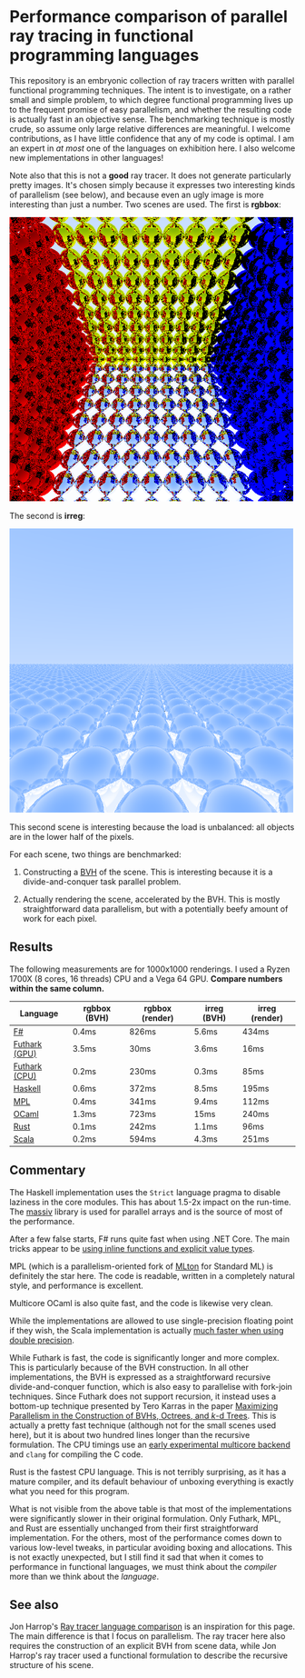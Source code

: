 # Performance comparison of parallel ray tracing in functional programming languages

This repository is an embryonic collection of ray tracers written with
parallel functional programming techniques.  The intent is to
investigate, on a rather small and simple problem, to which degree
functional programming lives up to the frequent promise of easy
parallelism, and whether the resulting code is actually fast in an
objective sense.  The benchmarking technique is mostly crude, so
assume only large relative differences are meaningful.  I welcome
contributions, as I have little confidence that any of my code is
optimal.  I am an expert in *at most* one of the languages on
exhibition here.  I also welcome new implementations in other
languages!

Note also that this is not a **good** ray tracer.  It does not
generate particularly pretty images.  It's chosen simply because it
expresses two interesting kinds of parallelism (see below), and
because even an ugly image is more interesting than just a number.
Two scenes are used.  The first is **rgbbox**:

![rgbbox](rgbbox.png?stopcachingthis)

The second is **irreg**:

![irreg](irreg.png?stopcachingthis)

This second scene is interesting because the load is unbalanced: all
objects are in the lower half of the pixels.

For each scene, two things are benchmarked:

1. Constructing a
   [BVH](https://en.wikipedia.org/wiki/Bounding_volume_hierarchy) of
   the scene.  This is interesting because it is a divide-and-conquer
   task parallel problem.

2. Actually rendering the scene, accelerated by the BVH.  This is
   mostly straightforward data parallelism, but with a potentially
   beefy amount of work for each pixel.

## Results

The following measurements are for 1000x1000 renderings.  I used a
Ryzen 1700X (8 cores, 16 threads) CPU and a Vega 64 GPU.  **Compare
numbers within the same column.**

Language | rgbbox (BVH) | rgbbox (render) | irreg (BVH) | irreg (render)
-------- | ------------ | --------------- | ----------- | --------------
[F#](fsharp/)             | 0.4ms |  826ms |  5.6ms |  434ms
[Futhark (GPU)](futhark/) | 3.5ms |   30ms |  3.6ms |   16ms
[Futhark (CPU)](futhark/) | 0.2ms |  230ms |  0.3ms |   85ms
[Haskell](haskell/)       | 0.6ms |  372ms |  8.5ms |  195ms
[MPL][mpl]                | 0.4ms |  341ms |  9.4ms |  112ms
[OCaml](ocaml/)           | 1.3ms |  723ms |   15ms |  240ms
[Rust](rust/)             | 0.1ms |  242ms |  1.1ms |   96ms
[Scala](scala/)           | 0.2ms |  594ms |  4.3ms |  251ms

[mpl]: https://github.com/MPLLang/mpl/tree/master/examples/src/ray

## Commentary

The Haskell implementation uses the `Strict` language pragma to
disable laziness in the core modules.  This has about 1.5-2x impact on
the run-time.  The
[massiv](https://hackage.haskell.org/package/massiv-0.5.1.0) library
is used for parallel arrays and is the source of most of the
performance.

After a few false starts, F# runs quite fast when using .NET Core.
The main tricks appear to be [using inline functions and explicit
value types](https://github.com/athas/raytracers/pull/12).

MPL (which is a parallelism-oriented fork of
[MLton](http://mlton.org/) for Standard ML) is definitely the star
here.  The code is readable, written in a completely natural style,
and performance is excellent.

Multicore OCaml is also quite fast, and the code is likewise very
clean.

While the implementations are allowed to use single-precision floating
point if they wish, the Scala implementation is actually [much faster
when using double
precision](https://github.com/athas/raytracers/pull/24).

While Futhark is fast, the code is significantly longer and more
complex.  This is particularly because of the BVH construction.  In
all other implementations, the BVH is expressed as a straightforward
recursive divide-and-conquer function, which is also easy to
parallelise with fork-join techniques.  Since Futhark does not support
recursion, it instead uses a bottom-up technique presented by Tero
Karras in the paper [Maximizing Parallelism in the Construction of
BVHs, Octrees, and *k*-d
Trees](https://research.nvidia.com/sites/default/files/publications/karras2012hpg_paper.pdf).
This is actually a pretty fast technique (although not for the small
scenes used here), but it is about two hundred lines longer than the
recursive formulation.  The CPU timings use an [early experimental
multicore backend](https://github.com/diku-dk/futhark/tree/multicore)
and `clang` for compiling the C code.

Rust is the fastest CPU language.  This is not terribly surprising, as
it has a mature compiler, and its default behaviour of unboxing
everything is exactly what you need for this program.

What is not visible from the above table is that most of the
implementations were significantly slower in their original
formulation.  Only Futhark, MPL, and Rust are essentially unchanged
from their first straightforward implementation.  For the others, most
of the performance comes down to various low-level tweaks, in
particular avoiding boxing and allocations.  This is not exactly
unexpected, but I still find it sad that when it comes to performance
in functional languages, we must think about the *compiler* more than
we think about the *language*.

## See also

Jon Harrop's [Ray tracer language
comparison](https://www.ffconsultancy.com/languages/ray_tracer/index.html)
is an inspiration for this page.  The main difference is that I focus
on parallelism.  The ray tracer here also requires the construction of
an explicit BVH from scene data, while Jon Harrop's ray tracer used a
functional formulation to describe the recursive structure of his
scene.
